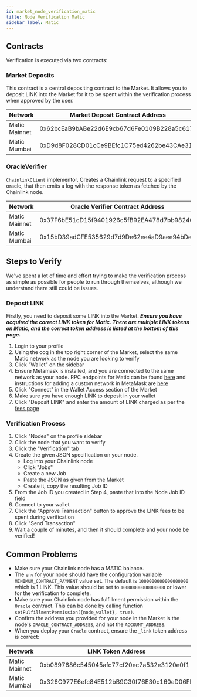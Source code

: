 ```yaml
---
id: market_node_verification_matic
title: Node Verification Matic
sidebar_label: Matic
---
```


## Contracts
Verification is executed via two contracts:

### Market Deposits
This contract is a central depositing contract to the Market. It allows you to deposit LINK into the 
Market for it to be spent within the verification process when approved by the user.

| Network          | Market Deposit Contract Address            |
|------------------|--------------------------------------------|
| Matic Mainnet    | 0x62bcEaB9bABe22d6E9cb67d6Fe0109B228a5c617 |
| Matic Mumbai     | 0xD9d8F028CD01cCe9BEfc1C75ed4262be43CAe318 |


### OracleVerifier
`ChainlinkClient` implementor. Creates a Chainlink request to a specified oracle, that then emits a log 
with the response token as fetched by the Chainlink node. 

| Network          | Oracle Verifier Contract Address           |
|------------------|--------------------------------------------|
| Matic Mainnet    | 0x37F6bE51cD15f9401926c5fB92EA478d7bb98246 |
| Matic Mumbai     | 0x15bD39adCFE535629d7d9De62ee4aD9aee94bDeB |

## Steps to Verify
We've spent a lot of time and effort trying to make the verification process as simple as possible for people to run 
through themselves, although we understand there still could be issues.

### Deposit LINK
Firstly, you need to deposit some LINK into the Market. ***Ensure you have acquired the correct LINK token for Matic.
There are multiple LINK tokens on Matic, and the correct token address is listed at the bottom of this page.***

1. Login to your profile
2. Using the cog in the top right corner of the Market, select the same Matic network as the node you are looking to verify
3. Click "Wallet" on the sidebar
4. Ensure Metamask is installed, and you are connected to the same network as your node. RPC endpoints for Matic can be found 
[here](https://docs.matic.network/docs/develop/network-details/network/) and instructions for adding a custom network in MetaMask are 
[here](https://metamask.zendesk.com/hc/en-us/articles/360043227612-How-to-add-a-custom-Network-RPC-and-or-Block-Explorer)
5. Click "Connect" in the Wallet Access section of the Market
6. Make sure you have enough LINK to deposit in your wallet
7. Click "Deposit LINK" and enter the amount of LINK charged as per the [fees page](https://market.link/fees)

### Verification Process

1. Click "Nodes" on the profile sidebar
2. Click the node that you want to verify
3. Click the "Verification" tab
4. Create the given JSON specification on your node.
    - Log into your Chainlink node
    - Click "Jobs"
    - Create a new Job
    - Paste the JSON as given from the Market
    - Create it, copy the resulting Job ID
5. From the Job ID you created in Step 4, paste that into the Node Job ID field
6. Connect to your wallet
7. Click the "Approve Transaction" button to approve the LINK fees to be spent during verification
8. Click "Send Transaction"
9. Wait a couple of minutes, and then it should complete and your node be verified!

## Common Problems

- Make sure your Chainlink node has a MATIC balance.
- The `env` for your node should have the configuration variable `MINIMUM_CONTRACT_PAYMENT` value set. The default is `1000000000000000000` which is 1 LINK. This value should be set to `10000000000000000` or lower for the verification to complete.
- Make sure your Chainlink node has fulfillment permission within the `Oracle` contract. This can be done by calling function `setFulfillmentPermission({node_wallet}, true)`.
- Confirm the address you provided for your node in the Market is the node's `ORACLE_CONTRACT_ADDRESS`, and not the `ACCOUNT_ADDRESS`.
- When you deploy your `Oracle` contract, ensure the `_link` token address is correct:

| Network          | LINK Token Address                         |
|------------------|--------------------------------------------|
| Matic Mainnet    | 0xb0897686c545045afc77cf20ec7a532e3120e0f1 |
| Matic Mumbai     | 0x326C977E6efc84E512bB9C30f76E30c160eD06FB |